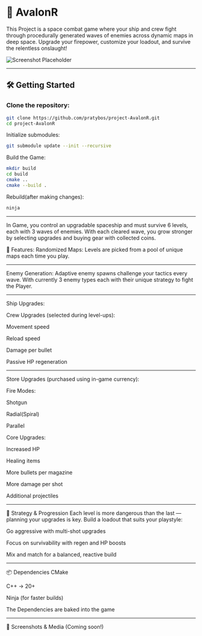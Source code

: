 # 🚀 AvalonR

This Project is a space combat game where your ship and crew fight through procedurally generated waves of enemies across dynamic maps in deep space. Upgrade your firepower, customize your loadout, and survive the relentless onslaught!

![Screenshot Placeholder](https://via.placeholder.com/800x400?text=AvalonR+Gameplay)

---

## 🛠️ Getting Started

### Clone the repository:

```bash
git clone https://github.com/pratybos/project-AvalonR.git
cd project-AvalonR
```
Initialize submodules:
```bash
git submodule update --init --recursive
```
Build the Game:
```bash
mkdir build
cd build
cmake ..
cmake --build .
```

Rebuild(after making changes):
```bash
ninja
```

--------------------------------------------------

In Game, you control an upgradable spaceship and must survive 6 levels, each with 3 waves of enemies. With each cleared wave, you grow stronger by selecting upgrades and buying gear with collected coins.

🌌 Features:
Randomized Maps: Levels are picked from a pool of unique maps each time you play.

--------------------------------------------------

Enemy Generation: Adaptive enemy spawns challenge your tactics every wave. With currently 3 enemy types each with their unique strategy to fight the Player.

--------------------------------------------------

Ship Upgrades:

Crew Upgrades (selected during level-ups):

Movement speed

Reload speed

Damage per bullet

Passive HP regeneration

--------------------------------------------------

Store Upgrades (purchased using in-game currency):

Fire Modes:

Shotgun

Radial(Spiral)

Parallel

Core Upgrades:

Increased HP

Healing items

More bullets per magazine

More damage per shot

Additional projectiles

--------------------------------------------------

🧠 Strategy & Progression
Each level is more dangerous than the last — planning your upgrades is key. Build a loadout that suits your playstyle:

Go aggressive with multi-shot upgrades

Focus on survivability with regen and HP boosts

Mix and match for a balanced, reactive build

--------------------------------------------------

📦 Dependencies
CMake

C++ -> 20+

Ninja (for faster builds)

The Dependencies are baked into the game 

--------------------------------------------------

🚀 Screenshots & Media
(Coming soon!)
